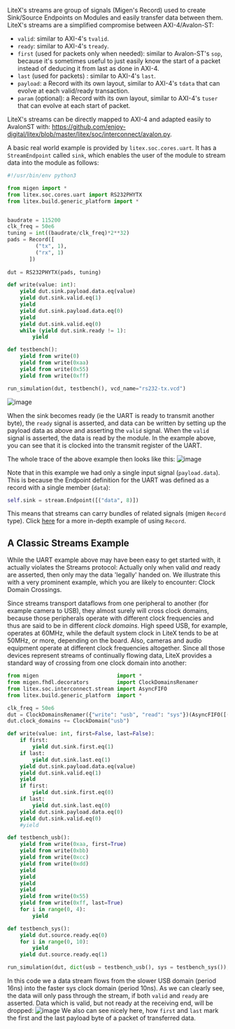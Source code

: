 LiteX's streams are group of signals (Migen's Record) used to create Sink/Source Endpoints on Modules and easily transfer data between them. LiteX's streams are a simplified compromise between AXI-4/Avalon-ST:
* `valid`: similar to AXI-4's `tvalid`.
* `ready`: similar to AXI-4's `tready`.
* `first` (used for packets only when needed): similar to Avalon-ST's `sop`, because it's sometimes useful to just easily know the start of a packet instead of deducing it from last as done in AXI-4.
* `last` (used for packets) : similar to AXI-4's `last`.
* `payload`: a Record with its own layout, similar to AXI-4's `tdata` that can evolve at each valid/ready transaction.
*  `param` (optional): a Record with its own layout, similar to AXI-4's `tuser` that can evolve at each start of packet.

LiteX's streams can be directly mapped to AXI-4 and adapted easily to AvalonST with: https://github.com/enjoy-digital/litex/blob/master/litex/soc/interconnect/avalon.py.

A basic real world example is provided by `litex.soc.cores.uart`.
It has a `StreamEndpoint` called `sink`, which
enables the user of the module to stream data into the module as follows:
```python
#!/usr/bin/env python3

from migen import *
from litex.soc.cores.uart import RS232PHYTX
from litex.build.generic_platform import *


baudrate = 115200
clk_freq = 50e6
tuning = int((baudrate/clk_freq)*2**32)
pads = Record([
         ("tx", 1),
         ("rx", 1)
       ])
        
dut = RS232PHYTX(pads, tuning)

def write(value: int):
    yield dut.sink.payload.data.eq(value)
    yield dut.sink.valid.eq(1)
    yield
    yield dut.sink.payload.data.eq(0)
    yield
    yield dut.sink.valid.eq(0)
    while (yield dut.sink.ready != 1):    
        yield

def testbench():
    yield from write(0)
    yield from write(0xaa)
    yield from write(0x55)
    yield from write(0xff)

run_simulation(dut, testbench(), vcd_name="rs232-tx.vcd")
```
![image](https://user-images.githubusercontent.com/148607/105935498-a11e5000-6084-11eb-94f4-6fe27b320bb5.png)

When the sink becomes ready (ie the UART is ready to transmit another byte), the `ready` signal is asserted, and data
can be written by setting up the payload data as above and asserting the `valid` signal.
When the `valid` signal is asserted, the data is read by the module. In the example above, you can see that it is clocked into the transmit register of the UART.

The whole trace of the above example then looks like this:
![image](https://user-images.githubusercontent.com/148607/105935950-71237c80-6085-11eb-901b-a56f5dd62c64.png)

Note that in this example we had only a single input signal (`payload.data`). This is because the Endpoint definition for the UART
was defined as a record with a single member (`data`):
```python
self.sink = stream.Endpoint([("data", 8)])
```
This means that streams can carry bundles of related signals (migen `Record` type).
Click [here](https://github.com/m-labs/migen/blob/master/examples/basic/record.py) for a more in-depth example of using `Record`.

## A Classic Streams Example
While the UART example above may have been easy to get started with, it actually violates the Streams protocol:
Actually only when valid *and* ready are asserted, then only may the data 'legally' handed on.
We illustrate this with a very prominent example, which you are likely to encounter: Clock Domain Crossings.

Since streams transport dataflows from one peripheral to another (for example camera to USB), they almost surely will cross clock domains,
because those peripherals operate with different clock frequencies and thus are said to be in different _clock domains_.
High speed USB, for example, operates at 60MHz, while the default system clock in LiteX tends to be at 50MHz, or more, depending on the board. Also, cameras and audio equipment operate at different clock frequencies altogether.
Since all those devices represent streams of continually flowing data, LiteX provides a standard way of crossing from one clock domain into another:
```python
from migen                         import *
from migen.fhdl.decorators         import ClockDomainsRenamer
from litex.soc.interconnect.stream import AsyncFIFO
from litex.build.generic_platform  import *

clk_freq = 50e6
dut = ClockDomainsRenamer({"write": "usb", "read": "sys"})(AsyncFIFO([("data", 8)]))
dut.clock_domains += ClockDomain("usb")

def write(value: int, first=False, last=False):
    if first:
        yield dut.sink.first.eq(1)
    if last:
        yield dut.sink.last.eq(1)
    yield dut.sink.payload.data.eq(value)
    yield dut.sink.valid.eq(1)
    yield
    if first:
        yield dut.sink.first.eq(0)
    if last:
        yield dut.sink.last.eq(0)
    yield dut.sink.payload.data.eq(0)
    yield dut.sink.valid.eq(0)
    #yield

def testbench_usb():
    yield from write(0xaa, first=True)
    yield from write(0xbb)
    yield from write(0xcc)
    yield from write(0xdd)
    yield
    yield
    yield
    yield
    yield from write(0x55)
    yield from write(0xff, last=True)
    for i in range(0, 4):
        yield

def testbench_sys():
    yield dut.source.ready.eq(0)
    for i in range(0, 10):
        yield
    yield dut.source.ready.eq(1)

run_simulation(dut, dict(usb = testbench_usb(), sys = testbench_sys()), vcd_name="cdc-slow-to-fast.vcd", clocks={"sys": 10, "usb": 16})
```
In this code we a data stream flows from the slower USB domain (period 16ns) into the faster sys clock domain (period 10ns).
As we can clearly see, the data will only pass through the stream, if both `valid` and `ready` are asserted. Data which is valid, but not ready at the receiving end, will be dropped:
![image](https://user-images.githubusercontent.com/148607/112723471-37fe7000-8f41-11eb-8a64-711a1743c542.png)
We also can see nicely here, how `first` and `last` mark the first and the last payload byte of a packet of transferred data.



